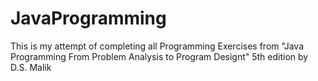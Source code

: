 # JavaProgramming

This is my attempt of completing all Programming Exercises from "Java Programming From Problem Analysis to Program Designt" 5th edition by D.S. Malik
